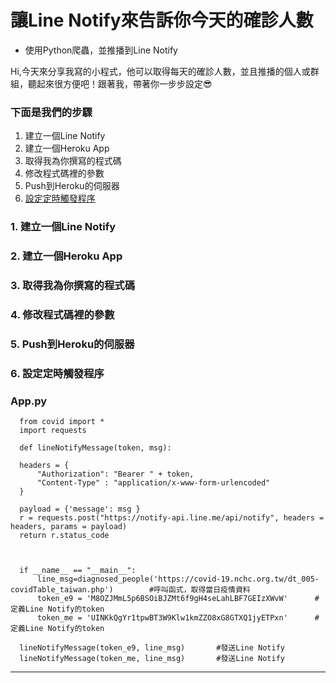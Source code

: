 # 讓Line Notify來告訴你今天的確診人數
* 使用Python爬蟲，並推播到Line Notify

Hi,今天來分享我寫的小程式，他可以取得每天的確診人數，並且推播的個人或群組，聽起來很方便吧！跟著我，帶著你一步步設定😎

### 下面是我們的步驟
1. 建立一個Line Notify
2. 建立一個Heroku App
3. 取得我為你撰寫的程式碼
4. 修改程式碼裡的參數
5. Push到Heroku的伺服器
6. [設定定時觸發程序](https://github.com/AllenXiao1230/covid-19/blob/main/README.md#6-%E8%A8%AD%E5%AE%9A%E5%AE%9A%E6%99%82%E8%A7%B8%E7%99%BC%E7%A8%8B%E5%BA%8F)

### 1. 建立一個Line Notify
### 2. 建立一個Heroku App
### 3. 取得我為你撰寫的程式碼
### 4. 修改程式碼裡的參數
### 5. Push到Heroku的伺服器
### <p id =“6”>6. 設定定時觸發程序</p>

### App.py
      from covid import *
      import requests

      def lineNotifyMessage(token, msg):

      headers = {
          "Authorization": "Bearer " + token, 
          "Content-Type" : "application/x-www-form-urlencoded"
      }

      payload = {'message': msg }
      r = requests.post("https://notify-api.line.me/api/notify", headers = headers, params = payload)
      return r.status_code



      if __name__ == "__main__":
          line_msg=diagnosed_people('https://covid-19.nchc.org.tw/dt_005-covidTable_taiwan.php')        #呼叫函式，取得當日疫情資料
          token_e9 = 'M8OZJMmL5p6BSOiBJZMt6f9gH4seLahLBF7GEIzXWvW'      #定義Line Notify的token
          token_me = 'UINKkQgYr1tpwBT3W9Klw1kmZZO8xG8GTXQ1jyETPxn'      #定義Line Notify的token

      lineNotifyMessage(token_e9, line_msg)       #發送Line Notify
      lineNotifyMessage(token_me, line_msg)       #發送Line Notify
---
